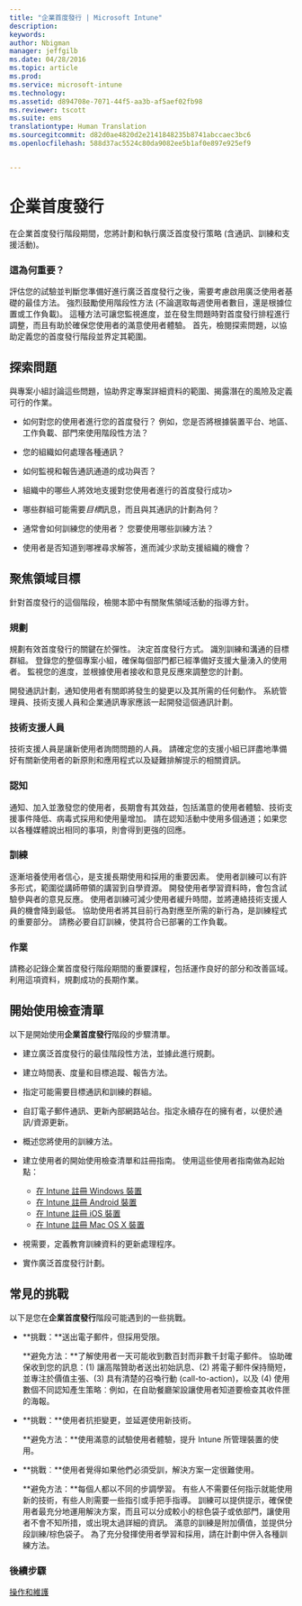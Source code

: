 ```yaml
---
title: "企業首度發行 | Microsoft Intune"
description: 
keywords: 
author: Nbigman
manager: jeffgilb
ms.date: 04/28/2016
ms.topic: article
ms.prod: 
ms.service: microsoft-intune
ms.technology: 
ms.assetid: d894708e-7071-44f5-aa3b-af5aef02fb98
ms.reviewer: tscott
ms.suite: ems
translationtype: Human Translation
ms.sourcegitcommit: d82d0ae4820d2e2141848235b8741abccaec3bc6
ms.openlocfilehash: 588d37ac5524c80da9082ee5b1af0e897e925ef9


---
```


# 企業首度發行
在企業首度發行階段期間，您將計劃和執行廣泛首度發行策略 (含通訊、訓練和支援活動)。

### 這為何重要？
評估您的試驗並判斷您準備好進行廣泛首度發行之後，需要考慮啟用廣泛使用者基礎的最佳方法。 強烈鼓勵使用階段性方法 (不論選取每週使用者數目，還是根據位置或工作負載)。 這種方法可讓您監視進度，並在發生問題時對首度發行排程進行調整，而且有助於確保您使用者的滿意使用者體驗。
首先，檢閱探索問題，以協助定義您的首度發行階段並界定其範圍。

## 探索問題
與專案小組討論這些問題，協助界定專案詳細資料的範圍、揭露潛在的風險及定義可行的作業。

-   如何對您的使用者進行您的首度發行？ 例如，您是否將根據裝置平台、地區、工作負載、部門來使用階段性方法？

-   您的組織如何處理各種通訊？

-   如何監視和報告通訊通道的成功與否？

-   組織中的哪些人將效地支援對您使用者進行的首度發行成功>

-   哪些群組可能需要*目標*訊息，而且與其通訊的計劃為何？

-   通常會如何訓練您的使用者？ 您要使用哪些訓練方法？

-   使用者是否知道到哪裡尋求解答，進而減少求助支援組織的機會？

## 聚焦領域目標
針對首度發行的這個階段，檢閱本節中有關聚焦領域活動的指導方針。

### 規劃
規劃有效首度發行的關鍵在於彈性。 決定首度發行方式。 識別訓練和溝通的目標群組。 登錄您的整個專案小組，確保每個部門都已經準備好支援大量湧入的使用者。
監視您的進度，並根據使用者接收和意見反應來調整您的計劃。

開發通訊計劃，通知使用者有關即將發生的變更以及其所需的任何動作。 系統管理員、技術支援人員和企業通訊專家應該一起開發這個通訊計劃。

### 技術支援人員
技術支援人員是讓新使用者詢問問題的人員。 請確定您的支援小組已詳盡地準備好有關新使用者的新原則和應用程式以及疑難排解提示的相關資訊。

### 認知
通知、加入並激發您的使用者，長期會有其效益，包括滿意的使用者體驗、技術支援事件降低、病毒式採用和使用量增加。 請在認知活動中使用多個通道；如果您以各種媒體說出相同的事項，則會得到更強的回應。

### 訓練
逐漸培養使用者信心，是支援長期使用和採用的重要因素。 使用者訓練可以有許多形式，範圍從講師帶領的講習到自學資源。 開發使用者學習資料時，會包含試驗參與者的意見反應。 使用者訓練可減少使用者緩升時間，並將連絡技術支援人員的機會降到最低。 協助使用者將其目前行為對應至所需的新行為，是訓練程式的重要部分。 請務必要自訂訓練，使其符合已部署的工作負載。

### 作業
請務必記錄企業首度發行階段期間的重要課程，包括運作良好的部分和改善區域。 利用這項資料，規劃成功的長期作業。

## 開始使用檢查清單
以下是開始使用**企業首度發行**階段的步驟清單。

-   建立廣泛首度發行的最佳階段性方法，並據此進行規劃。

-   建立時間表、度量和目標追蹤、報告方法。

-   指定可能需要目標通訊和訓練的群組。

-   自訂電子郵件通訊、更新內部網路站台。指定永續存在的擁有者，以便於通訊/資源更新。

-   概述您將使用的訓練方法。

-   建立使用者的開始使用檢查清單和註冊指南。
    使用這些使用者指南做為起始點：
    -  [在 Intune 註冊 Windows 裝置](/intune/enduser/enroll-your-device-in-intune-windows)
    -  [在 Intune 註冊 Android 裝置](/intune/enduser/enroll-your-device-in-intune-android)
    -  [在 Intune 註冊 iOS 裝置](/intune/enduser/enroll-your-device-in-intune-ios)
    -  [在 Intune 註冊 Mac OS X 裝置](/intune/enduser/enroll-your-device-in-intune-mac-os-x)

-   視需要，定義教育訓練資料的更新處理程序。

-   實作廣泛首度發行計劃。

## 常見的挑戰
以下是您在**企業首度發行**階段可能遇到的一些挑戰。

-   **挑戰：**送出電子郵件，但採用受限。

    **避免方法：**了解使用者一天可能收到數百封而非數千封電子郵件。 協助確保收到您的訊息：(1) 讓高階贊助者送出初始訊息、(2) 將電子郵件保持簡短，並專注於價值主張、(3) 具有清楚的召喚行動 (call-to-action)，以及 (4) 使用數個不同認知產生策略︰例如，在自助餐廳架設讓使用者知道要檢查其收件匣的海報。

-   **挑戰：**使用者抗拒變更，並延遲使用新技術。

    **避免方法：**使用滿意的試驗使用者體驗，提升 Intune 所管理裝置的使用。

-   **挑戰︰**使用者覺得如果他們必須受訓，解決方案一定很難使用。

    **避免方法：**每個人都以不同的步調學習。 有些人不需要任何指示就能使用新的技術，有些人則需要一些指引或手把手指導。 訓練可以提供提示，確保使用者最充分地運用解決方案，而且可以分成較小的棕色袋子或依部門，讓使用者不會不知所措，或出現太過詳細的資訊。 滿意的訓練是附加價值，並提供分段訓練/棕色袋子。 為了充分發揮使用者學習和採用，請在計劃中併入各種訓練方法。

### 後續步驟
[操作和維護](operations-and-maintenance.md)



<!--HONumber=Jun16_HO4-->


